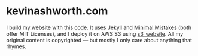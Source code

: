 # kevinashworth.com

I build [my website](http://kevinashworth.com/) with this code. It uses [Jekyll](https://jekyllrb.com/) and [Minimal Mistakes](https://github.com/mmistakes/minimal-mistakes) (both offer MIT Licenses), and I deploy it on AWS S3 using [s3_website](https://github.com/laurilehmijoki/s3_website). All my original content is copyrighted — but mostly I only care about anything that rhymes.
